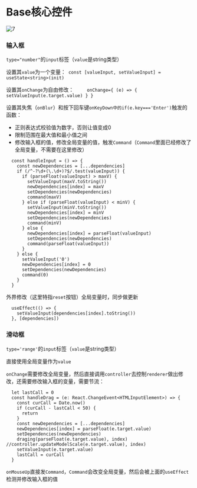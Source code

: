# Base核心控件



![7](D:\note\前端\实习\src\7.png)



### 输入框

`type="number"`的`input`标签（`value`是string类型）

设置其`value`为一个变量：` const [valueInput, setValueInput] = useState<string>(init)`

设置其`onChange`为自由修改：`     onChange={ (e) => { setValueInput(e.target.value) } }`

设置其失焦（`onBlur`）和按下回车键`onKeyDown中的if(e.key==='Enter')`触发的函数：

- 正则表达式校验值为数字，否则让值变成0
- 限制范围在最大值和最小值之间
- 修改输入框的值，修改全局变量的值，触发`Command`（`Command`里面已经修改了全局变量，不需要在这里修改）

```tsx
  const handleInput = () => {
    const newDependencies = [...dependencies]
    if (/^-?\d+(\.\d+)?$/.test(valueInput)) {
      if (parseFloat(valueInput) > maxV) {
        setValueInput(maxV.toString())
        newDependencies[index] = maxV
        setDependencies(newDependencies)
        command(maxV)
      } else if (parseFloat(valueInput) < minV) {
        setValueInput(minV.toString())
        newDependencies[index] = minV
        setDependencies(newDependencies)
        command(minV)
      } else {
        newDependencies[index] = parseFloat(valueInput)
        setDependencies(newDependencies)
        command(parseFloat(valueInput))
      }
    } else {
      setValueInput('0')
      newDependencies[index] = 0
      setDependencies(newDependencies)
      command(0)
    }
  }
```

外界修改（这里特指`reset`按钮）全局变量时，同步做更新

```tsx
  useEffect(() => {
    setValueInput(dependencies[index].toString())
  }, [dependencies])
```



### 滑动框

`type='range'`的`input`标签（`value`是string类型）

直接使用全局变量作为`value`

`onChange`需要修改全局变量，然后直接调用`controller`去控制`renderer`做出修改，还需要修改输入框的变量，需要节流：

```tsx
  let lastCall = 0
  const handleDrag = (e: React.ChangeEvent<HTMLInputElement>) => {
    const curCall = Date.now()
    if (curCall - lastCall < 50) {
      return
    }
    const newDependencies = [...dependencies]
    newDependencies[index] = parseFloat(e.target.value)
    setDependencies(newDependencies)
    draging(parseFloat(e.target.value), index)  //controller.updateModelScale(e.target.value), index)
    setValueInput(e.target.value)
    lastCall = curCall
  }
```

`onMouseUp`直接发`Command`，`Command`会改变全局变量，然后会被上面的`useEffect`检测并修改输入框的值